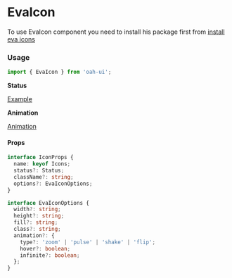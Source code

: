 # EvaIcon
To use EvaIcon component you need to install his package first from [install eva icons](/guides/install-eva-icons)
### Usage

```js
import { EvaIcon } from 'oah-ui';
```

**Status**

[Example](demo://Example.tsx)

**Animation**

[Animation](demo://Animation.tsx)

#### Props

```typescript
interface IconProps {
  name: keyof Icons;
  status?: Status;
  className?: string;
  options?: EvaIconOptions;
}

interface EvaIconOptions {
  width?: string;
  height?: string;
  fill?: string;
  class?: string;
  animation?: {
    type?: 'zoom' | 'pulse' | 'shake' | 'flip';
    hover?: boolean;
    infinite?: boolean;
  };
}
```